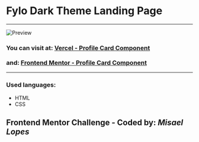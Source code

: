 <h1> Fylo Dark Theme Landing Page </h1>
<hr>
<img src="https://user-images.githubusercontent.com/66078558/120013352-8cbd7600-bfd8-11eb-8c2f-94c3942b2d0e.png" alt="Preview">
<h3>You can visit at: <a href="https://fylodarktheme-beta.vercel.app/" target="_blank">Vercel - Profile Card Component</a>
<br><br> and: <a href="https://www.frontendmentor.io/solutions/fylo-dark-theme-landing-page-with-html-cssflex-and-grid-pcSnBWbZZ" target="_blank">Frontend Mentor - Profile Card Component</a>
</h3>
<hr>
<h3>Used languages:</h3>
<ul>
  <li>HTML</li>
  <li>CSS</li>
 </ul>
<h2> Frontend Mentor Challenge - Coded by: <em>Misael Lopes </em></h2>
